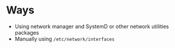 # Ways
- Using network manager and SystemD or other network utilities packages
- Manually using `/etc/network/interfaces`

